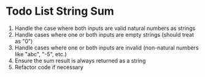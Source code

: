 # Todo List String Sum 

1. Handle the case where both inputs are valid natural numbers as strings
2. Handle cases where one or both inputs are empty strings (should treat as "0")
3. Handle cases where one or both inputs are invalid (non-natural numbers like "abc", "-5", etc.)
4. Ensure the sum result is always returned as a string
5. Refactor code if necessary
